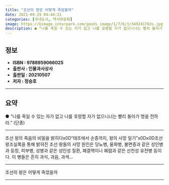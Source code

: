 ```yaml
---
title: "조선의 왕은 어떻게 죽었을까"
date: 2021-04-29 04:44:21
categories: [국내도서, 역사와문화]
image: https://bimage.interpark.com/goods_image/1/7/6/3/349241763s.jpg
description: ● “나를 죽일 수 있는 자가 없고 나를 호령할 자가 없으니너는 빨리 돌아가 명을 전하라.” (단종)
---
```


## **정보**

- **ISBN : 9788959066025**
- **출판사 : 인물과사상사**
- **출판일 : 20210507**
- **저자 : 정승호**

------



## **요약**

●  “나를 죽일 수 있는 자가 없고 나를 호령할 자가 없으니너는 빨리 돌아가 명을 전하라.” (단종)

------

조선 왕의 죽음의 비밀을 밝히다x0D“태조에서 순종까지, 왕의 사망 일기”x0Dx0D조선왕조실록을 통해 밝혀진 조선 왕들의 사망 원인은 당뇨병, 울화병, 불면증과 같은 성인병과 등창, 피부병, 성병과 같은 성인성 질환, 폐결핵이나 폐렴과 같은 선천성 유전병 등이다. 이 병들은 흔히 과식, 과음, 과색... 

------


조선의 왕은 어떻게 죽었을까 

------


